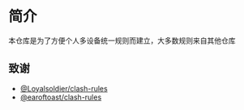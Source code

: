 # 简介
本仓库是为了方便个人多设备统一规则而建立，大多数规则来自其他仓库
## 致谢

- [@Loyalsoldier/clash-rules](https://github.com/Loyalsoldier/clash-rules)
- [@earoftoast/clash-rules](https://github.com/earoftoast/clash-rules)
